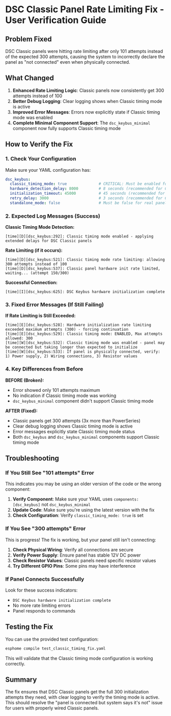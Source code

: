 # DSC Classic Panel Rate Limiting Fix - User Verification Guide

## Problem Fixed
DSC Classic panels were hitting rate limiting after only 101 attempts instead of the expected 300 attempts, causing the system to incorrectly declare the panel as "not connected" even when physically connected.

## What Changed
1. **Enhanced Rate Limiting Logic**: Classic panels now consistently get 300 attempts instead of 100
2. **Better Debug Logging**: Clear logging shows when Classic timing mode is active
3. **Improved Error Messages**: Errors now explicitly state if Classic timing mode was enabled
4. **Complete Minimal Component Support**: The `dsc_keybus_minimal` component now fully supports Classic timing mode

## How to Verify the Fix

### 1. Check Your Configuration
Make sure your YAML configuration has:
```yaml
dsc_keybus:
  classic_timing_mode: true              # CRITICAL: Must be enabled for Classic panels
  hardware_detection_delay: 8000         # 8 seconds (recommended for Classic)
  initialization_timeout: 45000          # 45 seconds (recommended for Classic)
  retry_delay: 3000                      # 3 seconds (recommended for Classic)
  standalone_mode: false                 # Must be false for real panel connection
```

### 2. Expected Log Messages (Success)

**Classic Timing Mode Detection:**
```
[time][D][dsc_keybus:292]: Classic timing mode enabled - applying extended delays for DSC Classic panels
```

**Rate Limiting (if it occurs):**
```
[time][D][dsc_keybus:521]: Classic timing mode rate limiting: allowing 300 attempts instead of 100
[time][D][dsc_keybus:537]: Classic panel hardware init rate limited, waiting... (attempt 150/300)
```

**Successful Connection:**
```
[time][I][dsc_keybus:625]: DSC Keybus hardware initialization complete
```

### 3. Fixed Error Messages (If Still Failing)

**If Rate Limiting is Still Exceeded:**
```
[time][E][dsc_keybus:528]: Hardware initialization rate limiting exceeded maximum attempts (300) - forcing continuation
[time][E][dsc_keybus:529]: Classic timing mode: ENABLED, Max attempts allowed: 300
[time][W][dsc_keybus:532]: Classic timing mode was enabled - panel may be connected but taking longer than expected to initialize
[time][W][dsc_keybus:533]: If panel is physically connected, verify: 1) Power supply, 2) Wiring connections, 3) Resistor values
```

### 4. Key Differences from Before

**BEFORE (Broken):**
- Error showed only 101 attempts maximum
- No indication if Classic timing mode was working
- `dsc_keybus_minimal` component didn't support Classic timing mode

**AFTER (Fixed):**
- Classic panels get 300 attempts (3x more than PowerSeries)
- Clear debug logging shows Classic timing mode is active
- Error messages explicitly state Classic timing mode status
- Both `dsc_keybus` and `dsc_keybus_minimal` components support Classic timing mode

## Troubleshooting

### If You Still See "101 attempts" Error
This indicates you may be using an older version of the code or the wrong component:

1. **Verify Component**: Make sure your YAML uses `components: [dsc_keybus]` not `dsc_keybus_minimal`
2. **Update Code**: Make sure you're using the latest version with the fix
3. **Check Configuration**: Verify `classic_timing_mode: true` is set

### If You See "300 attempts" Error
This is progress! The fix is working, but your panel still isn't connecting:

1. **Check Physical Wiring**: Verify all connections are secure
2. **Verify Power Supply**: Ensure panel has stable 12V DC power
3. **Check Resistor Values**: Classic panels need specific resistor values
4. **Try Different GPIO Pins**: Some pins may have interference

### If Panel Connects Successfully
Look for these success indicators:
- `DSC Keybus hardware initialization complete`
- No more rate limiting errors
- Panel responds to commands

## Testing the Fix

You can use the provided test configuration:
```bash
esphome compile test_classic_timing_fix.yaml
```

This will validate that the Classic timing mode configuration is working correctly.

## Summary

The fix ensures that DSC Classic panels get the full 300 initialization attempts they need, with clear logging to verify the timing mode is active. This should resolve the "panel is connected but system says it's not" issue for users with properly wired Classic panels.
